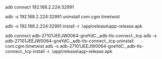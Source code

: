 adb connect 192.168.2.224:32991 

adb -s 192.168.2.224:32991 uninstall com.cgm.timetwist 

adb -s 192.168.2.224:32991 install -r .\app\release\app-release.apk 


adb connect adb-27101JEEJW0064-gneYdC._adb-tls-connect._tcp
adb -s adb-27101JEEJW0064-gneYdC._adb-tls-connect._tcp uninstall com.cgm.timetwist
adb -s adb-27101JEEJW0064-gneYdC._adb-tls-connect._tcp install -r .\app\release\app-release.apk 